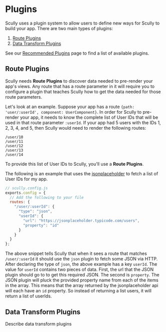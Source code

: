 # Plugins

Scully uses a plugin system to allow users to define new ways for Scully to build your app. There are two main types of 
plugins:

1. [Route Plugins](#route-plugins)
2. [Data Transform Plugins](#transform-plugins)

See our [Recommended Plugins](recommended-plugins.md) page to find a list of available plugins.

## <a name="route-plugins"></a> Route Plugins

Scully needs __Route Plugins__ to discover data needed to pre-render your app's views. Any route that has a route
parameter in it will require you to configure a plugin that teaches Scully how to get the data needed for those route
parameters. 

Let's look at an example. Suppose your app has a route `{path: 'user/:userId', component: UserComponent}`. In order for 
Scully to pre-render your app, it needs to know the complete list of User IDs that will be used in that route parameter 
`:userId`. If your app had 5 users with the IDs 1, 2, 3, 4, and 5, then Scully would need to render the following routes:
```
/user/10
/user/11
/user/12
/user/13
/user/14
``` 

To provide this list of User IDs to Scully, you'll use a __Route Plugins__.

The following is an example that uses the [jsonplaceholder](https://jsonplaceholder.typicode.com/) to fetch a list of
User IDs for my app. 

```javascript
// scully.config.js
exports.config = {
  // Add the following to your file
  routes: {
    "/user/:userId": {
      "type": "json",
      "userId": {
        "url": "https://jsonplaceholder.typicode.com/users",
        "property": "id"
      }
    }
  }
};
```

The above snippet tells Scully that when it sees a route that matches `/user/:userId` it should use the `json` plugin 
to fetch some JSON via HTTP. After declaring the type of `json`, the above example has a key `userId`. The value for 
`userId` contains two pieces of data. First, the url that the JSON plugin should go to to get this required JSON. The
second is `property`.  The JSON plugin will pluck the provided property name from each of the items in the array. This
means that the array returned by the jsonplaceholder api will each have an `id` property. So instead of returning a list
users, it will return a list of userIds. 


## <a name="transform-plugins"></a> Data Transform Plugins

Describe data transform plugins